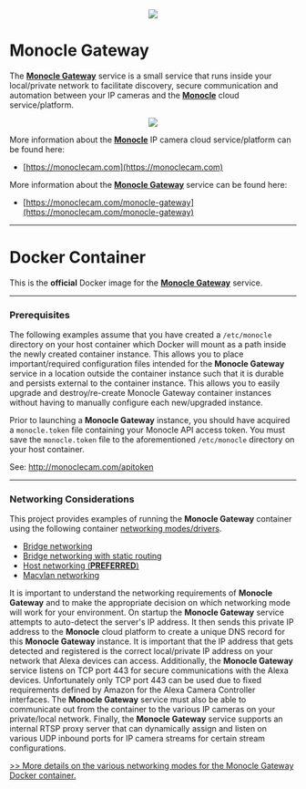 <center><a href="https://MonocleCam.com" target="_blank"><img src="http://static.monoclecam.com/banner.gif" style="max-width: 100%; max-height: 100px;"/></a></center>

# Monocle Gateway

The [**Monocle Gateway**](https://monoclecam.com/monocle-gateway) service is a small service that runs inside your local/private network to facilitate discovery, secure communication and automation between your IP cameras and the [**Monocle**](https://monoclecam.com) cloud service/platform.  

<center><a href="http://static.monoclecam.com/monocle-gateway-diagram-wide.png" target="_blank"><img src="http://static.monoclecam.com/monocle-gateway-diagram-wide.png" style="max-width: 800px; max-height: 400px;"/></a></center>

More information about the [**Monocle**](https://monoclecam.com) IP camera cloud service/platform can be found here:
* [https://monoclecam.com](https://monoclecam.com)

More information about the [**Monocle Gateway**](https://monoclecam.com/monocle-gateway) service can be found here:
* [https://monoclecam.com/monocle-gateway](https://monoclecam.com/monocle-gateway)


---

# Docker Container

This is the **official** Docker image for the [**Monocle Gateway**](https://monoclecam.com/monocle-gateway) service.

---

### Prerequisites

The following examples assume that you have created a `/etc/monocle` directory on your host container which Docker will mount as a path inside the newly created container instance.  This allows you to place important/required configuration files intended for the **Monocle Gateway** service in a location outside the container instance such that it is durable and persists external to  the container instance.  This allows you to easily upgrade and destroy/re-create Monocle Gateway container instances without having to manually configure each new/upgraded instance.   

Prior to launching a **Monocle Gateway** instance, you should have acquired a `monocle.token` file containing your Monocle API 
access token.  You must save the `monocle.token` file to the aforementioned `/etc/monocle` directory on your host container.

See:  http://monoclecam.com/apitoken

---

### Networking Considerations

This project provides examples of running the **Monocle Gateway** container using the following container [networking modes/drivers](https://github.com/MonocleCam/monocle-gateway-docker/tree/master/examples).

- [Bridge networking](https://github.com/MonocleCam/monocle-gateway-docker/tree/master/examples/bridge-network)
- [Bridge networking with static routing](https://github.com/MonocleCam/monocle-gateway-docker/tree/master/examples/bridge-routed-network)
- [Host networking (**PREFERRED**)](https://github.com/MonocleCam/monocle-gateway-docker/tree/master/examples/host-network)
- [Macvlan networking](https://github.com/MonocleCam/monocle-gateway-docker/tree/master/examples/macvlan-network)

It is important to understand the networking requirements of **Monocle Gateway** and to make the appropriate decision on which networking mode will work for your environment.  On startup the **Monocle Gateway** service attempts to auto-detect the server's IP address.  It then sends this private IP address to the **Monocle** cloud platform to create a unique DNS record for this **Monocle Gateway** instance.  It is important that the IP address that gets detected and registered is the correct local/private IP address on your network that Alexa devices can access.  Additionally, the **Monocle Gateway** service listens on TCP port 443 for secure communications with the Alexa devices.  Unfortunately only TCP port 443 can be used due to fixed requirements defined by Amazon for the Alexa Camera Controller interfaces.  The **Monocle Gateway** service must also be able to communicate out from the container to the various IP cameras on your private/local network.  Finally, the **Monocle Gateway** service supports an internal RTSP proxy server that can dynamically assign and listen on various UDP inbound ports for IP camera streams for certain stream configurations.

<a href="https://github.com/MonocleCam/monocle-gateway-docker/tree/master/examples">&gt;&gt; More details on the various networking modes for the Monocle Gateway Docker container.</a>
